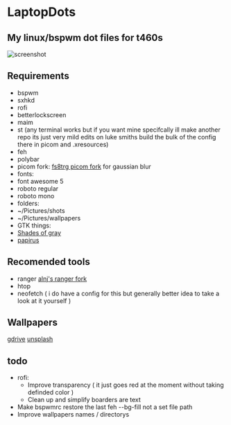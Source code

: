 # LaptopDots
## My linux/bspwm dot files for t460s

![screenshot](https://raw.githubusercontent.com/NotPocky/LaptopDots/master/showcase/1591927061shot.png)

## Requirements
* bspwm
* sxhkd
* rofi
* betterlockscreen
* maim
* st (any terminal works but if you want mine specifcally ill make another repo its just very mild edits on luke smiths build the bulk of the config there in picom and .xresources)
* feh
* polybar
* picom fork: [fs8trg picom fork](https://www.reddit.com/r/unixporn/comments/fs8trg/oc_comptonpicom_fork_with_both_tryone144s_dual/) for gaussian blur
* fonts:
 * font awesome 5 
 * roboto regular 
 * roboto mono
* folders:
 * ~/Pictures/shots
 * ~/Pictures/wallpapers
* GTK things:
 * [Shades of gray](https://www.gnome-look.org/p/1244058/)
 * [papirus](https://www.gnome-look.org/p/1166289/)
 
## Recomended tools
 * ranger [alnj's ranger fork](https://github.com/alnj/ranger)
 * htop
 * neofetch ( i do have a config for this but generally better idea to take a look at it yourself )

## Wallpapers 
[gdrive](https://drive.google.com/drive/folders/1LVlYHzyFQ1vHvHAKT4yWaV4HbF9XLFbX?usp=sharing)
[unsplash](https://unsplash.com/)

## todo
* rofi:
  * Improve transparency ( it just goes red at the moment without taking definded color ) 
  * Clean up and simplify boarders are text
* Make bspwmrc restore the last feh --bg-fill not a set file path
* Improve wallpapers names / directorys

